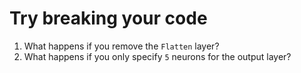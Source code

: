 # Try breaking your code

1. What happens if you remove the `Flatten` layer?
2. What happens if you only specify `5` neurons for the output layer?